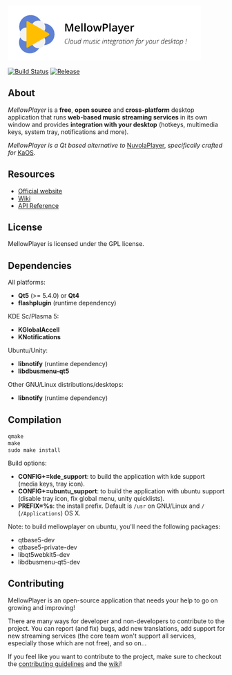 ![MellowPlayer banner](/banner.png)

[![Build Status](https://travis-ci.org/ColinDuquesnoy/MellowPlayer.svg?branch=master)](https://travis-ci.org/ColinDuquesnoy/MellowPlayer)
[![Release](https://img.shields.io/github/release/ColinDuquesnoy/MellowPlayer.svg)](https://github.com/ColinDuquesnoy/MellowPlayer/releases)

## About

*MellowPlayer* is a **free**, **open source** and **cross-platform** desktop application
that runs **web-based music streaming services** in its own window and
provides **integration with your desktop** (hotkeys, multimedia keys, system tray,
notifications and more).

*MellowPlayer is a Qt based alternative to* [NuvolaPlayer](https://tiliado.eu/nuvolaplayer/),
*specifically crafted for* [KaOS](http://kaosx.us/).


## Resources

- [Official website](http://colinduquesnoy.github.io/MellowPlayer/)
- [Wiki](https://github.com/ColinDuquesnoy/MellowPlayer/wiki)
- [API Reference](http://colinduquesnoy.github.io/MellowPlayer/doc/index.html)

## License

MellowPlayer is licensed under the GPL license.

## Dependencies

All platforms:
- **Qt5** (>= 5.4.0) or **Qt4**
- **flashplugin** (runtime dependency)

KDE Sc/Plasma 5:
- **KGlobalAccell**
- **KNotifications**

Ubuntu/Unity:
- **libnotify** (runtime dependency)
- **libdbusmenu-qt5**

Other GNU/Linux distributions/desktops:
- **libnotify** (runtime dependency)

## Compilation

```
qmake
make
sudo make install
```

Build options:

- **CONFIG+=kde_support**: to build the application with kde support (media keys, tray icon).
- **CONFIG+=ubuntu_support**: to build the application with ubuntu support (disable tray icon, fix global menu, unity quicklists).
- **PREFIX=%s**: the install prefix. Default is ``/usr`` on GNU/Linux and ``/`` (``/Applications``) OS X.


Note: to build mellowplayer on ubuntu, you'll need the following packages:

- qtbase5-dev
- qtbase5-private-dev
- libqt5webkit5-dev
- libdbusmenu-qt5-dev

## Contributing

MellowPlayer is an open-source application that needs your help to go on growing and improving!

There are many ways for developer and non-developers to contribute to the project. You can report (and fix) bugs, add new translations, add support for new streaming services (the core team won't support all services, especially those which are not free), and so on...

If you feel like you want to contribute to the project, make sure to checkout the [contributing guidelines](https://github.com/ColinDuquesnoy/MellowPlayer/blob/master/CONTRIBUTING.md) and the [wiki](https://github.com/ColinDuquesnoy/MellowPlayer/wiki)!
